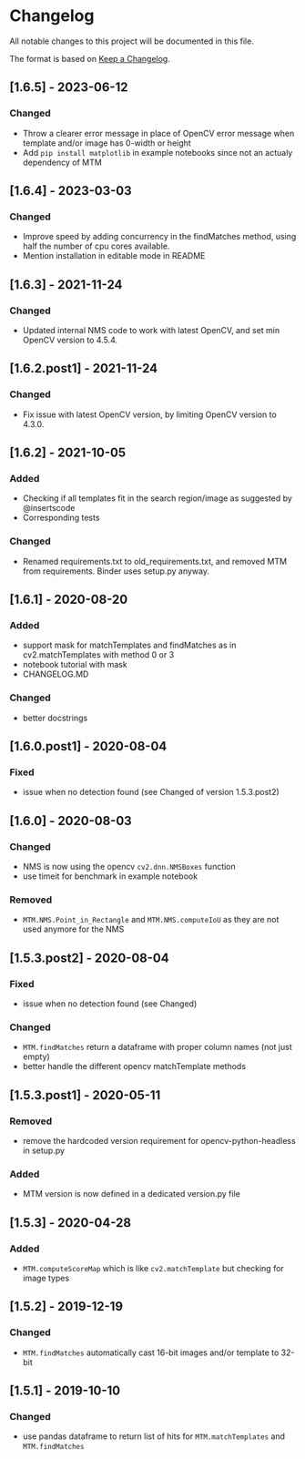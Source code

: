 # Changelog
All notable changes to this project will be documented in this file.  

The format is based on [Keep a Changelog](https://keepachangelog.com/en/1.0.0/).  


## [1.6.5] - 2023-06-12

### Changed
- Throw a clearer error message in place of OpenCV error message when template and/or image has 0-width or height
- Add `pip install matplotlib` in example notebooks since not an actualy dependency of MTM


## [1.6.4] - 2023-03-03

### Changed 
- Improve speed by adding concurrency in the findMatches method, using half the number of cpu cores available.
- Mention installation in editable mode in README


## [1.6.3] - 2021-11-24  

### Changed 
- Updated internal NMS code to work with latest OpenCV, and set min OpenCV version to 4.5.4.   


## [1.6.2.post1] - 2021-11-24  

### Changed
- Fix issue with latest OpenCV version, by limiting OpenCV version to 4.3.0.  


## [1.6.2] - 2021-10-05

### Added
- Checking if all templates fit in the search region/image as suggested by @insertscode
- Corresponding tests

### Changed
- Renamed requirements.txt to old_requirements.txt, and removed MTM from requirements. Binder uses setup.py anyway.


## [1.6.1] - 2020-08-20
### Added
- support mask for matchTemplates and findMatches as in cv2.matchTemplates with method 0 or 3
- notebook tutorial with mask
- CHANGELOG.MD

### Changed
- better docstrings

## [1.6.0.post1] - 2020-08-04
### Fixed
- issue when no detection found (see Changed of version 1.5.3.post2)


## [1.6.0] - 2020-08-03
### Changed
- NMS is now using the opencv `cv2.dnn.NMSBoxes` function
- use timeit for benchmark in example notebook

### Removed
- `MTM.NMS.Point_in_Rectangle` and `MTM.NMS.computeIoU` as they are not used anymore for the NMS

## [1.5.3.post2] - 2020-08-04
### Fixed
- issue when no detection found (see Changed)

### Changed
- `MTM.findMatches` return a dataframe with proper column names (not just empty)
- better handle the different opencv matchTemplate methods

## [1.5.3.post1] - 2020-05-11
### Removed
- remove the hardcoded version requirement for opencv-python-headless in setup.py

### Added
- MTM version is now defined in a dedicated version.py file

## [1.5.3] - 2020-04-28
### Added
- `MTM.computeScoreMap` which is like `cv2.matchTemplate` but checking for image types


## [1.5.2] - 2019-12-19
### Changed
- `MTM.findMatches` automatically cast 16-bit images and/or template to 32-bit

## [1.5.1] - 2019-10-10  
### Changed
- use pandas dataframe to return list of hits for `MTM.matchTemplates` and `MTM.findMatches` 
